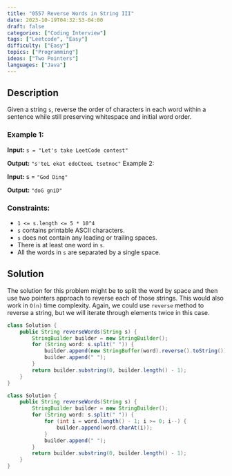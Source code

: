 ```yaml
---
title: "0557 Reverse Words in String III"
date: 2023-10-19T04:32:53-04:00
draft: false
categories: ["Coding Interview"]
tags: ["Leetcode", "Easy"]
difficulty: ["Easy"]
topics: ["Programming"]
ideas: ["Two Pointers"]
languages: ["Java"]
---
```


## Description

Given a string `s`, reverse the order of characters in each word within a sentence while still preserving whitespace and initial word order.

### Example 1:

**Input:** `s = "Let's take LeetCode contest"`

**Output:** `"s'teL ekat edoCteeL tsetnoc"`
Example 2:

**Input:** s = `"God Ding"`

**Output:** `"doG gniD"`
 
### Constraints:

- `1 <= s.length <= 5 * 10^4`
- `s` contains printable ASCII characters.
- `s` does not contain any leading or trailing spaces.
- There is at least one word in `s`.
- All the words in `s` are separated by a single space.

## Solution

The solution for this problem might be to split the word by space and then use two pointers approach to reverse each of those strings. This would also work in `O(n)` time complexity. Again, we could use `reverse` method to reverse a string, but we will iterate through elements twice in this case.

```java
class Solution {
    public String reverseWords(String s) {
        StringBuilder builder = new StringBuilder();
        for (String word: s.split(" ")) {
            builder.append(new StringBuffer(word).reverse().toString());
            builder.append(" ");
        }
        return builder.substring(0, builder.length() - 1);
    }
}
```

```java
class Solution {
    public String reverseWords(String s) {
        StringBuilder builder = new StringBuilder();
        for (String word: s.split(" ")) {
            for (int i = word.length() - 1; i >= 0; i--) {
                builder.append(word.charAt(i));
            }
            builder.append(" ");
        }
        return builder.substring(0, builder.length() - 1);
    }
}
```